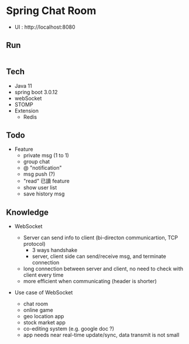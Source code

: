 # Spring Chat Room

- UI : http://localhost:8080

## Run
```bash
```

## Tech
- Java 11
- spring boot 3.0.12
- webSocket
- STOMP
- Extension
  - Redis

## Todo
- Feature
  - private msg (1 to 1)
  - group chat
  - @ "notification"
  - msg push (?)
  - "read" 已讀 feature
  - show user list
  - save history msg

## Knowledge
- WebSocket
	- Server can send info to client (bi-directon communicartion, TCP protocol)
		- 3 ways handshake
		- server, client side can send/receive msg, and terminate connection
	- long connection between server and client, no need to check with client every time
	- more efficient when communicating (header is shorter)

- Use case of WebSocket
	- chat room
	- online game
	- geo location app
	- stock market app
	- co-editing system (e.g. google doc ?)
	- app needs near real-time update/sync, data transmit is not small